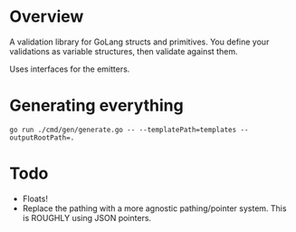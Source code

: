 # Overview

A validation library for GoLang structs and primitives. You define your validations as variable structures, then validate against them.

Uses interfaces for the emitters.

# Generating everything

```shell script
go run ./cmd/gen/generate.go -- --templatePath=templates --outputRootPath=.
```

# Todo

 * Floats!
 * Replace the pathing with a more agnostic pathing/pointer system. This is ROUGHLY using JSON pointers.
